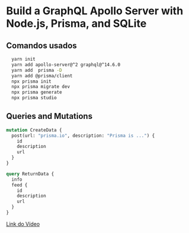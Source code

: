 # Build a GraphQL Apollo Server with Node.js, Prisma, and SQLite

## Comandos usados

```bash
  yarn init
  yarn add apollo-server@^2 graphql@^14.6.0
  yarn add  prisma -D
  yarn add @prisma/client
  npx prisma init
  npx prisma migrate dev
  npx prisma generate
  npx prisma studio
```

## Queries and Mutations

```graphql
mutation CreateData {
  post(url: "prisma.io", description: "Prisma is ...") {
    id
    description
    url
  }
}

query ReturnData {
  info
  feed {
    id
    description
    url
  }
}
```

[Link do Vídeo](https://www.youtube.com/watch?v=YQ8CZoGjxD0)

